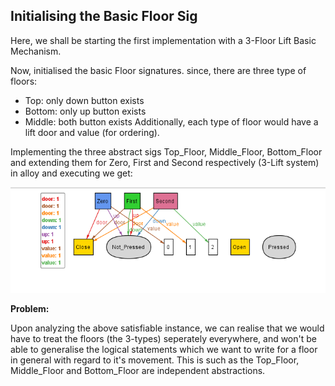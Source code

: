 ## Initialising the Basic Floor Sig

Here, we shall be starting the first implementation with a 3-Floor Lift Basic Mechanism.

Now, initialised the basic Floor signatures. since, there are three type of floors:
- Top: only down button exists
- Bottom: only up button exists
- Middle: both button exists
Additionally, each type of floor would have a lift door and value (for ordering). 

Implementing the three abstract sigs Top_Floor, Middle_Floor, Bottom_Floor and extending them for Zero, First and Second respectively (3-Lift system) in alloy and executing we get:

![Alloy_Diagram](1_Basic_Floor.png)  

**Problem:**

Upon analyzing the above satisfiable instance, we can realise that we would have to treat the floors (the 3-types) seperately everywhere, and won't be
able to generalise the logical statements which we want to write for a floor in general with regard to it's movement.
This is such as the Top_Floor, Middle_Floor and Bottom_Floor are independent abstractions.

